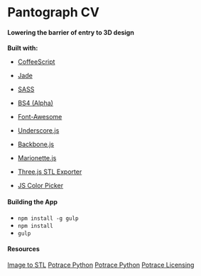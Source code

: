 # Pantograph CV
#### Lowering the barrier of entry to 3D design

**Built with:**

- [CoffeeScript](http://coffeescript.org/)

- [Jade](http://jade-lang.com/)

- [SASS](http://sass-lang.com/)

- [BS4 (Alpha)](http://v4-alpha.getbootstrap.com/)

- [Font-Awesome](http://fortawesome.github.io/Font-Awesome/icons/)

- [Underscore.js](http://underscorejs.org/)

- [Backbone.js](http://backbonejs.org/)

- [Marionette.js](http://marionettejs.com/)

- [Three.js STL Exporter](https://github.com/atnartur/three-STLexporter)

- [JS Color Picker](http://jscolor.com/)


#### Building the App
- ```npm install -g gulp```
- ```npm install```
- ```gulp```

#### Resources
[Image to STL](http://aggregate.org/MAKE/TRACE2SCAD/)
[Potrace Python](https://pypi.python.org/pypi/pypotrace)
[Potrace Python](https://github.com/flupke/pypotrace)
[Potrace Licensing](http://www.icosasoft.ca/)
